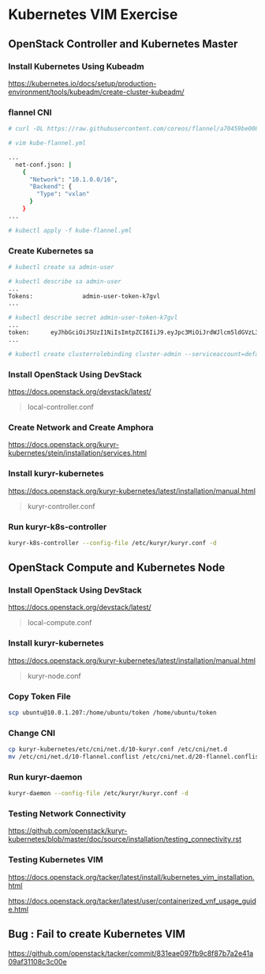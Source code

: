 # Kubernetes VIM Exercise

## OpenStack Controller and Kubernetes Master

### Install Kubernetes Using Kubeadm

https://kubernetes.io/docs/setup/production-environment/tools/kubeadm/create-cluster-kubeadm/

### flannel CNI

```sh
# curl -OL https://raw.githubusercontent.com/coreos/flannel/a70459be0084506e4ec919aa1c114638878db11b/Documentation/kube-flannel.yml

# vim kube-flannel.yml

...
  net-conf.json: |
    {
      "Network": "10.1.0.0/16",
      "Backend": {
        "Type": "vxlan"
      }
    }
...

# kubectl apply -f kube-flannel.yml
```

### Create Kubernetes sa
```sh
# kubectl create sa admin-user

# kubectl describe sa admin-user
...
Tokens:              admin-user-token-k7gvl
...

# kubectl describe secret admin-user-token-k7gvl
...
token:      eyJhbGciOiJSUzI1NiIsImtpZCI6IiJ9.eyJpc3MiOiJrdWJlcm5ldGVzL3NlcnZpY2VhY2NvdW50Iiwia3ViZXJuZXRlcy5pby9zZXJ2aWNlYWNjb3VudC9uYW1lc3BhY2UiOiJkZWZhdWx0Iiwia3ViZXJuZXRlcy5pby9zZXJ2aWNlYWNjb3VudC9zZWNyZXQubmFtZSI6ImFkbWluLXVzZXItdG9rZW4tazdndmwiLCJrdWJlcm5ldGVzLmlvL3NlcnZpY2VhY2NvdW50L3NlcnZpY2UtYWNjb3VudC5uYW1lIjoiYWRtaW4tdXNlciIsImt1YmVybmV0ZXMuaW8vc2VydmljZWFjY291bnQvc2VydmljZS1hY2NvdW50LnVpZCI6ImUzNWRhYTk2LTlhNzUtMTFlOS04MzZlLWEwNDgxY2EwNmViYiIsInN1YiI6InN5c3RlbTpzZXJ2aWNlYWNjb3VudDpkZWZhdWx0OmFkbWluLXVzZXIifQ.WaEOqCOYrxRhqac5EieD0dgHvRUF0HyWs5GHRCxdr7kX-9Q_RMVTyiVe7HORMUd2y6sGpy13H6X-DGVRkMxBgtx1HA3RyiaZHtiaHBY6mieTO7Wr6JfbjESTuTa5nA5j6hUo8QWZk9dsfwznGVzSddnkHK7B8n6DddU5s9txebSmCtvw8A7wuPWxuR6hNxHHrjbWAxYxJsBsmXafyKxc0bpAijClppQZ1beeWc_uYfwdPQS31JDJeFLHGhSz3OVdFTQA9THGzPROfNigASWFfnhppizhAtkW08rR2t1ZHEp9vjmUx2hpABF7zS_7ZmqHoGeHwOpN3ydcrKtr3Qf5wQ
...

# kubectl create clusterrolebinding cluster-admin --serviceaccount=default:admin-user --clusterrole=cluster-admin

```

### Install OpenStack Using DevStack

https://docs.openstack.org/devstack/latest/

> local-controller.conf

### Create Network and Create Amphora

https://docs.openstack.org/kuryr-kubernetes/stein/installation/services.html

### Install kuryr-kubernetes

https://docs.openstack.org/kuryr-kubernetes/latest/installation/manual.html

> kuryr-controller.conf

### Run kuryr-k8s-controller
```sh
kuryr-k8s-controller --config-file /etc/kuryr/kuryr.conf -d
```

## OpenStack Compute and Kubernetes Node

### Install OpenStack Using DevStack

https://docs.openstack.org/devstack/latest/

> local-compute.conf

### Install kuryr-kubernetes

https://docs.openstack.org/kuryr-kubernetes/latest/installation/manual.html

> kuryr-node.conf

### Copy Token File
```sh
scp ubuntu@10.0.1.207:/home/ubuntu/token /home/ubuntu/token
```

### Change CNI
```sh
cp kuryr-kubernetes/etc/cni/net.d/10-kuryr.conf /etc/cni/net.d
mv /etc/cni/net.d/10-flannel.conflist /etc/cni/net.d/20-flannel.conflist 
```

### Run kuryr-daemon
```sh
kuryr-daemon --config-file /etc/kuryr/kuryr.conf -d
```

### Testing Network Connectivity

https://github.com/openstack/kuryr-kubernetes/blob/master/doc/source/installation/testing_connectivity.rst

### Testing Kubernetes VIM

https://docs.openstack.org/tacker/latest/install/kubernetes_vim_installation.html

https://docs.openstack.org/tacker/latest/user/containerized_vnf_usage_guide.html

## Bug : Fail to create Kubernetes VIM

https://github.com/openstack/tacker/commit/831eae097fb9c8f87b7a2e41a09af31108c3c00e
